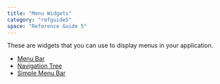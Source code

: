 ```yaml
---
title: "Menu Widgets"
category: "refguide5"
space: "Reference Guide 5"
---
```



These are widgets that you can use to display menus in your application.

*   [Menu Bar](Menu+Bar)
*   [Navigation Tree](Navigation+Tree)
*   [Simple Menu Bar](Simple+Menu+Bar)